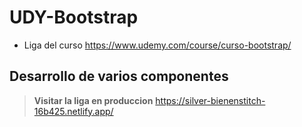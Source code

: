 # UDY-Bootstrap
* Liga del curso https://www.udemy.com/course/curso-bootstrap/

## Desarrollo de varios componentes
> **Visitar la liga en produccion** https://silver-bienenstitch-16b425.netlify.app/









































